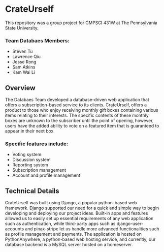 # CrateUrself

This repository was a group project for CMPSCI 431W at The Pennsylvania State University.
### Team Databaes Members: ###
- Steven Tu
- Lawrence Qiu
- Jesse Rong
- Sam Atkins
- Kam Wai Li

## Overview ##
The Databaes Team developed a database-driven web application that offers a subscription-based service to its clients. CrateUrself, offers a product to those who enjoy receiving monthly gift boxes containing various items relating to their interests. 
The specific contents of these monthly boxes are unknown to the subscriber until the point of opening, however, users have the added ability to vote on a featured item that is guaranteed to appear in their next box. 
### Specific features include: ###
- Voting system
- Discussion system
- Reporting system
- Subscription management
- Account and profile management

## Technical Details ##
CrateUrself was built using Django, a popular python-based web framework. Django supported our need for a quick and simple way to begin developing and deploying our project ideas. Built-in apps and features allowed us to easily set up essential requirements of any web application such as authentication, while third-party apps such as django-user-accounts and pinax-stripe let us handle more advanced functionalities such as profile management and payments.
The application is hosted on PythonAnywhere, a python-based web hosting service, and currently, our database backend is a MySQL server hosted on a homeserver.

